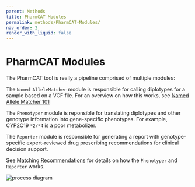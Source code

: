 ```yaml
---
parent: Methods
title: PharmCAT Modules
permalink: methods/PharmCAT-Modules/
nav_order: 2
render_with_liquid: false
---
```

# PharmCAT Modules

The PharmCAT tool is really a pipeline comprised of multiple modules:

The `Named AlleleMatcher` module is responsible for calling diplotypes for a sample based on a VCF file.  For an overview on how this works, see [Named Allele Matcher 101](/specifications/NamedAlleleMatcher-101)

The `Phenotyper` module is reponsible for translating diplotypes and other genotype information into gene-specific phenotypes. For example, CYP2C19 `*2/*4` is a poor metabolizer.

The `Reporter` module is responsible for generating a report with genotype-specific expert-reviewed drug prescribing recommendations for clinical decision support.

See [Matching Recommendations](/methods/Matching-Recommendations) for details on how the `Phenotyper` and `Reporter` works. 

![process diagram](/images/flowchart.png)
